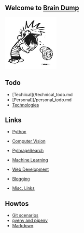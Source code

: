 ## Welcome to [Brain Dump](https://john-lee-cooper.github.io/brain-dump/)

![Brain Dump](brain_dump.png)

## Todo
- [Techiical](/technical_todo.md
- [Personal](/personal_todo.md
- [Technologies](/technologies.md)

## Links
- [Python](/python.md)
- [Computer Vision](/computer_vision.md)
- [PyImageSearch](/pyimagesearch.md)
- [Machine Learning](/machine_learning.md)
- [Web Development](/web.md)

- [Blogging](/blogging.md)
- [Misc. Links](/links.md)


## Howtos
- [Git scenarios](/git.md)
- [pyenv and pipenv](/pyenv.md)
- [Markdown](/markdown.md)
